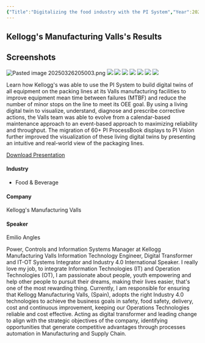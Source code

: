 ```yaml
---
{"Title":"Digitalizing the food industry with the PI System","Year":2021,"Industry":"Food & Beverage","URL":"https://resources.osisoft.com/presentations/digitalizing-the-food-industry-with-the-pi-system/","PDF":"https://cdn.osisoft.com/osi/presentations/2021-aveva-pi-world/UC21NA-D2FB040-Kelloggs-Angles-Digitalizing-the-food-industry.pdf","Company":"Kellogg's Manufacturing Valls","Keywords":["CBM"],"dg-publish":true,"permalink":"/aveva/customer-stories/2021/2021-kellogg-s-manufacturing-valls-digitalizing-the-food-industry-with-the-pi-system/","dgPassFrontmatter":true}
---
```


## Kellogg's Manufacturing Valls's Results

## Screenshots
<!--⚠️Imgur upload failed, check dev console-->
![Pasted image 20250326205003.png](/img/user/07%20-%20Support/Attachments/Pasted%20image%2020250326205003.png)
![](https://i.imgur.com/qn0HLWp.jpeg)
![](https://i.imgur.com/O1ABUn1.png)
![](https://i.imgur.com/xL89Kt7.png)
![](https://i.imgur.com/agg9k2H.png)
![](https://i.imgur.com/htnvxh1.png)
![](https://i.imgur.com/f93Jmut.png)
![](https://i.imgur.com/mgOhHtJ.png)

Learn how Kellogg's was able to use the PI System to build digital twins of all equipment on the packing lines at its Valls manufacturing facilities to improve equipment mean time between failures (MTBF) and reduce the number of minor stops on the line to meet its OEE goal. By using a living digital twin to visualize, understand, diagnose and prescribe corrective actions, the Valls team was able to evolve from a calendar-based maintenance approach to an event-based approach to maximizing reliability and throughput. The migration of 60+ PI ProcessBook displays to PI Vision further improved the visualization of these living digital twins by presenting an intuitive and real-world view of the packaging lines.

[Download Presentation](https://cdn.osisoft.com/osi/presentations/2021-aveva-pi-world/UC21NA-D2FB040-Kelloggs-Angles-Digitalizing-the-food-industry.pdf)

#### Industry

- Food & Beverage

#### Company

Kellogg's Manufacturing Valls

#### Speaker

Emilio Angles

Power, Controls and Information Systems Manager at Kellogg Manufacturing Valls Information Technology Engineer, Digital Transformer and IT-OT Systems Integrator and Industry 4.0 International Speaker. I really love my job, to integrate Information Technologies (IT) and Operation Technologies (OT), I am passionate about people, youth empowering and help other people to pursuit their dreams, making their lives easier, that's one of the most rewarding thing. Currently, I am responsible for ensuring that Kellogg Manufacturing Valls, (Spain), adopts the right Industry 4.0 technologies to achieve the business goals in safety, food safety, delivery, cost and continuous improvement, keeping our Operations Technologies reliable and cost effective. Acting as digital transformer and leading change to align with the strategic objectives of the company, identifying opportunities that generate competitive advantages through processes automation in Manufacturing and Supply Chain.
